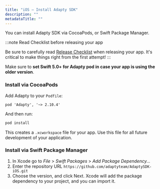 ```yaml
---
title: "iOS – Install Adapty SDK"
description: ""
metadataTitle: ""
---
```


You can install Adapty SDK via CocoaPods, or Swift Package Manager.

:::note
Read Checklist before releasing your app

Be sure to carefully read [Release Checklist](release-checklist) when releasing your app. It's critical to make things right from the first attempt!
:::

Make sure to **set Swift 5.0+ for Adapty pod in case your app is using the older version**.

### Install via CocoaPods

Add Adapty to your `Podfile`:

```shell Podfile
pod 'Adapty', '~> 2.10.4'
```

And then run:

```sh
pod install
```

This creates a `.xcworkspace` file for your app. Use this file for all future development of your application.

### Install via Swift Package Manager

1. In Xcode go to _File_ > _Swift Packages_ > _Add Package Dependency..._
2. Enter the repository URL `https://github.com/adaptyteam/AdaptySDK-iOS.git`
3. Choose the version, and click Next. Xcode will add the package dependency to your project, and you can import it.
